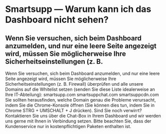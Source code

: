 # Smartsupp — Warum kann ich das Dashboard nicht sehen?
## Wenn Sie versuchen, sich beim Dashboard anzumelden, und nur eine leere Seite angezeigt wird, müssen Sie möglicherweise Ihre Sicherheitseinstellungen (z. B.
Wenn Sie versuchen, sich beim Dashboard anzumelden, und nur eine leere Seite angezeigt wird, müssen Sie möglicherweise Ihre Sicherheitseinstellungen (z. B. Firewall) überprüfen und alle unsere Domains auf die Whitelist setzen (senden Sie diese Liste idealerweise an Ihre IT-Abteilung):
smartsupp.com
smartsuppchat.com
smartsuppcdn.com
Sie sollten herausfinden, welche Domain genau die Probleme verursacht, indem Sie die Chrome-Konsole öffnen (Sie können dies tun, indem Sie in Chrome STRG + UMSCHALT + J drücken).
Sind Sie noch verwirrt? Kontaktieren Sie uns über die Chat-Box in Ihrem Dashboard und wir werden uns gerne mit Ihnen in Verbindung setzen. Bitte beachten Sie, dass der Kundenservice nur in kostenpflichtigen Paketen enthalten ist.

